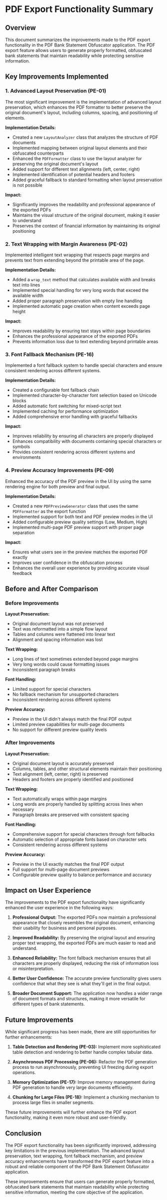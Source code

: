 # PDF Export Functionality Summary

## Overview

This document summarizes the improvements made to the PDF export functionality in the PDF Bank Statement Obfuscator application. The PDF export feature allows users to generate properly formatted, obfuscated bank statements that maintain readability while protecting sensitive information.

## Key Improvements Implemented

### 1. Advanced Layout Preservation (PE-01)

The most significant improvement is the implementation of advanced layout preservation, which enhances the PDF formatter to better preserve the original document's layout, including columns, spacing, and positioning of elements.

**Implementation Details:**
- Created a new `LayoutAnalyzer` class that analyzes the structure of PDF documents
- Implemented mapping between original layout elements and their obfuscated counterparts
- Enhanced the `PDFFormatter` class to use the layout analyzer for preserving the original document's layout
- Added support for different text alignments (left, center, right)
- Implemented identification of potential headers and footers
- Added graceful fallback to standard formatting when layout preservation is not possible

**Impact:**
- Significantly improves the readability and professional appearance of the exported PDFs
- Maintains the visual structure of the original document, making it easier to understand
- Preserves the context of financial information by maintaining its original positioning

### 2. Text Wrapping with Margin Awareness (PE-02)

Implemented intelligent text wrapping that respects page margins and prevents text from extending beyond the printable area of the page.

**Implementation Details:**
- Added a `wrap_text` method that calculates available width and breaks text into lines
- Implemented special handling for very long words that exceed the available width
- Added proper paragraph preservation with empty line handling
- Implemented automatic page creation when content exceeds page height

**Impact:**
- Improves readability by ensuring text stays within page boundaries
- Enhances the professional appearance of the exported PDFs
- Prevents information loss due to text extending beyond printable areas

### 3. Font Fallback Mechanism (PE-16)

Implemented a font fallback system to handle special characters and ensure consistent rendering across different systems.

**Implementation Details:**
- Created a configurable font fallback chain
- Implemented character-by-character font selection based on Unicode blocks
- Added automatic font switching for mixed-script text
- Implemented caching for performance optimization
- Added comprehensive error handling with graceful fallbacks

**Impact:**
- Improves reliability by ensuring all characters are properly displayed
- Enhances compatibility with documents containing special characters or symbols
- Provides consistent rendering across different systems and environments

### 4. Preview Accuracy Improvements (PE-09)

Enhanced the accuracy of the PDF preview in the UI by using the same rendering engine for both preview and final output.

**Implementation Details:**
- Created a new `PDFPreviewGenerator` class that uses the same `PDFFormatter` as the export function
- Implemented support for both text and PDF preview modes in the UI
- Added configurable preview quality settings (Low, Medium, High)
- Implemented multi-page PDF preview support with proper page separation

**Impact:**
- Ensures what users see in the preview matches the exported PDF exactly
- Improves user confidence in the obfuscation process
- Enhances the overall user experience by providing accurate visual feedback

## Before and After Comparison

### Before Improvements

**Layout Preservation:**
- Original document layout was not preserved
- Text was reformatted into a simple flow layout
- Tables and columns were flattened into linear text
- Alignment and spacing information was lost

**Text Wrapping:**
- Long lines of text sometimes extended beyond page margins
- Very long words could cause formatting issues
- Inconsistent paragraph breaks

**Font Handling:**
- Limited support for special characters
- No fallback mechanism for unsupported characters
- Inconsistent rendering across different systems

**Preview Accuracy:**
- Preview in the UI didn't always match the final PDF output
- Limited preview capabilities for multi-page documents
- No support for different preview quality levels

### After Improvements

**Layout Preservation:**
- Original document layout is accurately preserved
- Columns, tables, and other structural elements maintain their positioning
- Text alignment (left, center, right) is preserved
- Headers and footers are properly identified and positioned

**Text Wrapping:**
- Text automatically wraps within page margins
- Long words are properly handled by splitting across lines when necessary
- Paragraph breaks are preserved with consistent spacing

**Font Handling:**
- Comprehensive support for special characters through font fallbacks
- Automatic selection of appropriate fonts based on character sets
- Consistent rendering across different systems

**Preview Accuracy:**
- Preview in the UI exactly matches the final PDF output
- Full support for multi-page document previews
- Configurable preview quality to balance performance and accuracy

## Impact on User Experience

The improvements to the PDF export functionality have significantly enhanced the user experience in the following ways:

1. **Professional Output:** The exported PDFs now maintain a professional appearance that closely resembles the original document, enhancing their usability for business and personal purposes.

2. **Improved Readability:** By preserving the original layout and ensuring proper text wrapping, the exported PDFs are much easier to read and understand.

3. **Enhanced Reliability:** The font fallback mechanism ensures that all characters are properly displayed, reducing the risk of information loss or misinterpretation.

4. **Better User Confidence:** The accurate preview functionality gives users confidence that what they see is what they'll get in the final output.

5. **Broader Document Support:** The application now handles a wider range of document formats and structures, making it more versatile for different types of bank statements.

## Future Improvements

While significant progress has been made, there are still opportunities for further enhancements:

1. **Table Detection and Rendering (PE-03):** Implement more sophisticated table detection and rendering to better handle complex tabular data.

2. **Asynchronous PDF Processing (PE-06):** Refactor the PDF generation process to run asynchronously, preventing UI freezing during export operations.

3. **Memory Optimization (PE-17):** Improve memory management during PDF generation to handle very large documents efficiently.

4. **Chunking for Large Files (PE-18):** Implement a chunking mechanism to process large files in smaller segments.

These future improvements will further enhance the PDF export functionality, making it even more robust and user-friendly.

## Conclusion

The PDF export functionality has been significantly improved, addressing key limitations in the previous implementation. The advanced layout preservation, text wrapping, font fallback mechanism, and preview accuracy enhancements have transformed the PDF export feature into a robust and reliable component of the PDF Bank Statement Obfuscator application.

These improvements ensure that users can generate properly formatted, obfuscated bank statements that maintain readability while protecting sensitive information, meeting the core objective of the application.